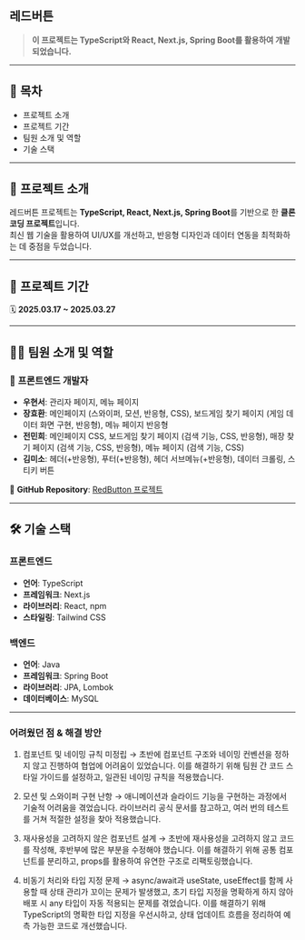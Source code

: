 ## **레드버튼**

> **이 프로젝트는 TypeScript와 React, Next.js, Spring Boot를 활용하여 개발되었습니다.**  

---

## 📖 목차  
- 프로젝트 소개  
- 프로젝트 기간  
- 팀원 소개 및 역할  
- 기술 스택  

---

## 📌 **프로젝트 소개**  
레드버튼 프로젝트는 **TypeScript, React, Next.js, Spring Boot**를 기반으로 한 **클론 코딩 프로젝트**입니다.  
최신 웹 기술을 활용하여 UI/UX를 개선하고, 반응형 디자인과 데이터 연동을 최적화하는 데 중점을 두었습니다.  

---

## 📆 **프로젝트 기간**  
🗓 **2025.03.17 ~ 2025.03.27**  

---

## 🧑‍💻 **팀원 소개 및 역할**  

### 🔹 **프론트엔드 개발자**  
- **우현서**: 관리자 페이지, 메뉴 페이지  
- **장효환**: 메인페이지 (스와이퍼, 모션, 반응형, CSS), 보드게임 찾기 페이지 (게임 데이터 화면 구현, 반응형), 메뉴 페이지 반응형  
- **전민희**: 메인페이지 CSS, 보드게임 찾기 페이지 (검색 기능, CSS, 반응형), 매장 찾기 페이지 (검색 기능, CSS, 반응형), 메뉴 페이지 (검색 기능, CSS)  
- **김미소**: 헤더(+반응형), 푸터(+반응형), 헤더 서브메뉴(+반응형), 데이터 크롤링, 스티키 버튼  

🔗 **GitHub Repository**: [RedButton 프로젝트](https://github.com/hyunseo01/RedButton.git)  

---

## 🛠 **기술 스택**  

### **프론트엔드**  
- **언어**: TypeScript  
- **프레임워크**: Next.js  
- **라이브러리**: React, npm  
- **스타일링**: Tailwind CSS  

### **백엔드**  
- **언어**: Java  
- **프레임워크**: Spring Boot  
- **라이브러리**: JPA, Lombok  
- **데이터베이스**: MySQL  

---
### 어려웠던 점 & 해결 방안
1. 컴포넌트 및 네이밍 규칙 미정립 → 초반에 컴포넌트 구조와 네이밍 컨벤션을 정하지 않고 진행하여 협업에 어려움이 있었습니다. 이를 해결하기 위해 팀원 간 코드 스타일 가이드를 설정하고, 일관된 네이밍 규칙을 적용했습니다.

2. 모션 및 스와이퍼 구현 난항 → 애니메이션과 슬라이드 기능을 구현하는 과정에서 기술적 어려움을 겪었습니다. 라이브러리 공식 문서를 참고하고, 여러 번의 테스트를 거쳐 적절한 설정을 찾아 적용했습니다.

3. 재사용성을 고려하지 않은 컴포넌트 설계 → 초반에 재사용성을 고려하지 않고 코드를 작성해, 후반부에 많은 부분을 수정해야 했습니다. 이를 해결하기 위해 공통 컴포넌트를 분리하고, props를 활용하여 유연한 구조로 리팩토링했습니다.

4. 비동기 처리와 타입 지정 문제 → async/await과 useState, useEffect를 함께 사용할 때 상태 관리가 꼬이는 문제가 발생했고, 초기 타입 지정을 명확하게 하지 않아 배포 시 any 타입이 자동 적용되는 문제를 겪었습니다. 이를 해결하기 위해 TypeScript의 명확한 타입 지정을 우선시하고, 상태 업데이트 흐름을 정리하여 예측 가능한 코드로 개선했습니다.

